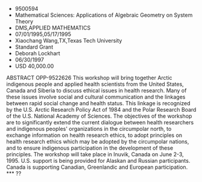 
* 9500594
* Mathematical Sciences: Applications of Algebraic Geometry on System Theory
* DMS,APPLIED MATHEMATICS
* 07/01/1995,05/17/1995
* Xiaochang Wang,TX,Texas Tech University
* Standard Grant
* Deborah Lockhart
* 06/30/1997
* USD 40,000.00

ABSTRACT OPP-9522626 This workshop will bring together Arctic indigenous people
and applied health scientists from the United States, Canada and Siberia to
discuss ethical issues in health research. Many of these issues involve social
and cultural communication and the linkages between rapid social change and
health status. This linkage is recognized by the U.S. Arctic Research Policy Act
of 1984 and the Polar Research Board of the U.S. National Academy of Sciences.
The objectives of the workshop are to significantly extend the current dialogue
between health researchers and indigenous peoples' organizations in the
circumpolar north, to exchange information on health research ethics, to adopt
principles on health research ethics which may be adopted by the circumpolar
nations, and to ensure indigenous participation in the development of these
principles. The workshop will take place in Inuvik, Canada on June 2-3, 1995.
U.S. support is being provided for Alaskan and Russian participants. Canada is
supporting Canadian, Greenlandic and European participation. *** ??
